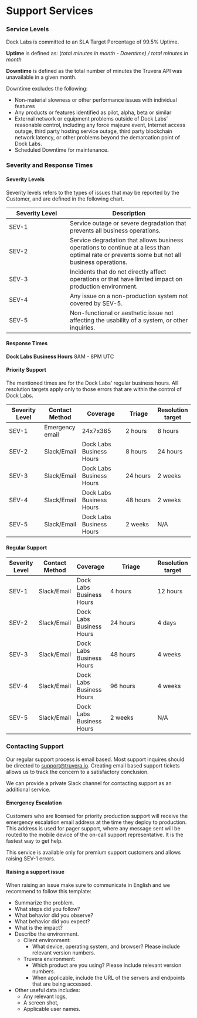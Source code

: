# Support Services

### Service Levels

Dock Labs is committed to an SLA Target Percentage of 99.5% Uptime.

**Uptime** is defined as: (_total minutes in month - Downtime) / total minutes in month_

**Downtime** is defined as the total number of minutes the Truvera API was unavailable in a given month.

Downtime excludes the following:

* Non-material slowness or other performance issues with individual features
* Any products or features identified as pilot, alpha, beta or similar
* External network or equipment problems outside of Dock Labs’ reasonable control, including any force majeure event, Internet access outage, third party hosting service outage, third party blockchain network latency, or other problems beyond the demarcation point of Dock Labs.
* Scheduled Downtime for maintenance.

### Severity and Response Times

#### **Severity Levels**

Severity levels refers to the types of issues that may be reported by the Customer, and are defined in the following chart.

<table><thead><tr><th width="150">Severity Level</th><th>Description</th></tr></thead><tbody><tr><td>SEV-1</td><td>Service outage or severe degradation that prevents all business operations.</td></tr><tr><td>SEV-2</td><td>Service degradation that allows business operations to continue at a less than optimal rate or prevents some but not all business operations.</td></tr><tr><td>SEV-3</td><td>Incidents that do not directly affect operations or that have limited impact on production environment.</td></tr><tr><td>SEV-4</td><td>Any issue on a non-production system not covered by SEV-5.</td></tr><tr><td>SEV-5</td><td>Non-functional or aesthetic issue not affecting the usability of a system, or other inquiries.</td></tr></tbody></table>

#### Response Times

**Dock Labs Business Hours** 8AM - 8PM UTC

#### **Priority Support**

The mentioned times are for the Dock Labs’ regular business hours. All resolution targets apply only to those errors that are within the control of Dock Labs.

<table data-full-width="true"><thead><tr><th width="112">Severity Level</th><th>Contact Method</th><th width="156">Coverage</th><th width="119">Triage</th><th>Resolution target</th></tr></thead><tbody><tr><td>SEV-1</td><td>Emergency email</td><td>24x7x365</td><td>2 hours</td><td>8 hours</td></tr><tr><td>SEV-2</td><td>Slack/Email</td><td>Dock Labs Business Hours</td><td>8 hours</td><td>24 hours</td></tr><tr><td>SEV-3</td><td>Slack/Email</td><td>Dock Labs Business Hours</td><td>24 hours</td><td>2 weeks</td></tr><tr><td>SEV-4</td><td>Slack/Email</td><td>Dock Labs Business Hours</td><td>48 hours</td><td>2 weeks</td></tr><tr><td>SEV-5</td><td>Slack/Email</td><td>Dock Labs Business Hours</td><td>2 weeks</td><td>N/A</td></tr></tbody></table>

#### **Regular Support**

<table><thead><tr><th>Severity Level</th><th>Contact Method</th><th>Coverage</th><th width="157">Triage</th><th>Resolution target</th></tr></thead><tbody><tr><td>SEV-1</td><td>Slack/Email</td><td>Dock Labs Business Hours</td><td>4 hours</td><td>12 hours</td></tr><tr><td>SEV-2</td><td>Slack/Email</td><td>Dock Labs Business Hours</td><td>24 hours</td><td>4 days</td></tr><tr><td>SEV-3</td><td>Slack/Email</td><td>Dock Labs Business Hours</td><td>48 hours</td><td>4 weeks</td></tr><tr><td>SEV-4</td><td>Slack/Email</td><td>Dock Labs Business Hours</td><td>96 hours</td><td>4 weeks</td></tr><tr><td>SEV-5</td><td>Slack/Email</td><td>Dock Labs Business Hours</td><td>2 weeks</td><td>N/A</td></tr></tbody></table>

### Contacting Support

Our regular support process is email based. Most support inquires should be directed to support@truvera.io. Creating email based support tickets allows us to track the concern to a satisfactory conclusion.

We can provide a private Slack channel for contacting support as an additional service.

#### Emergency Escalation

Customers who are licensed for priority production support will receive the emergency escalation email address at the time they deploy to production. This address is used for pager support, where any message sent will be routed to the mobile device of the on-call support representative. It is the fastest way to get help.

This service is available only for premium support customers and allows raising SEV-1 errors.

#### **Raising a support issue**

When raising an issue make sure to communicate in English and we recommend to follow this template:

* Summarize the problem.
* What steps did you follow?
* What behavior did you observe?
* What behavior did you expect?
* What is the impact?
* Describe the environment.
  * Client environment:
    * What device, operating system, and browser? Please include relevant version numbers.
  * Truvera environment:
    * Which product are you using? Please include relevant version numbers.
    * When applicable, include the URL of the servers and endpoints that are being accessed.
* Other useful data includes:
  * Any relevant logs,
  * A screen shot,
  * Applicable user names.
